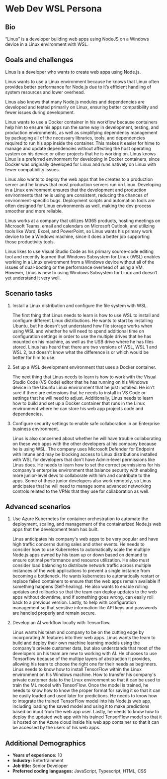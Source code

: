 # Web Dev WSL Persona

## Bio

“Linus” is a developer building web apps using NodeJS on a Windows device in a Linux environment with WSL.

## Goals and challenges

Linus is a developer who wants to create web apps using Node.js.

Linus wants to use a Linux environment because he knows that Linux often provides better performance for Node.js due to it’s efficient handling of system resources and lower overhead.

Linus also knows that many Node.js modules and dependencies are developed and tested primarily on Linux, ensuring better compatibility and fewer issues during development.

Linus wants to use a Docker container in his workflow because containers help him to ensure his apps run the same way in development, testing, and production environments, as well as simplifying dependency management by packaging all of the necessary libraries, tools, and dependencies required to run his app inside the container. This makes it easier for hime to manage and update dependencies without affecting the host operating system on his device or other projects that he is working on. Linus knows Linux is a preferred environment for developing in Docker containers, since Docker was originally developed for Linux and runs natively on Linux with fewer compatibility issues.

Linus also wants to deploy the web apps that he creates to a production server and he knows that most production servers run on Linux. Developing in a Linux environment ensures that the development and production environments that he is using are consistent, reducing the chances of environment-specific bugs. Deployment scripts and automation tools are often designed for Linux environments as well, making the dev process smoother and more reliable.

Linus works at a company that utilizes M365 products, hosting meetings on Microsoft Teams, email and calendars on Microsoft Outlook, and utilizing tools like Word, Excel, and PowerPoint, so Linus wants his primary work device to be a Windows machine, since it does a better job supporting those productivity tools.

Linus likes to use Visual Studio Code as his primary source-code editing tool and recently learned that Windows Subsystem for Linux (WSL) enables working in a Linux environment from a Windows device without all of the issues of dual-booting or the performance overhead of using a VM. However, Linus is new to using Windows Subsystem for Linux and doesn’t yet understand it very well.

## Scenario tasks

1. Install a Linux distribution and configure the file system with WSL.

    The first thing that Linus needs to learn is how to use WSL to install and configure different Linux distributions. He wants to start by installing Ubuntu, but he doesn't yet understand how file storage works when using WSL and whether he will need to spend additional time on configuration settings in order to use the multiple drives that he has mounted on his machine, as well as the USB drive where he has files stored. Linus has heard that there are two versions of WSL, WSL 1 and WSL 2, but doesn't know what the difference is or which would be better for him to use.

2. Set up a WSL development environment that uses a Docker container.

    The next thing that Linus needs to learn is how to work with the Visual Studio Code (VS Code) editor that he has running on his Windows device in the Ubuntu Linux environment that he just installed. He isn't sure if there are extensions that he needs to install in VS Code or settings that he will need to adjust. Additionally, Linus needs to learn how to build and set up a Docker container that runs in the Linux environment where he can store his web app projects code and dependencies.

3. Configure security settings to enable safe collaboration in an Enterprise business environment.

    Linus is also concerned about whether he will have trouble collaborating on these web apps with the other developers at his company because he is using WSL. The company uses Microsoft Defender for Endpoint with Intune and may be blocking access to Linux distributions installed with WSL for developers that don't have Admin-level permissions like Linus does. He needs to learn how to set the correct permissions for his company's enterprise environment that balance security with enabling more junior-level devs to collaborate with him and contribute to the apps. Some of these junior developers also work remotely, so Linus anticipates that he will need to manage some advanced networking controls related to the VPNs that they use for collaboration as well.

## Advanced scenarios

1. Use Azure Kubernetes for container orchestration to automate the deployment, scaling, and management of the containerized Node.js web apps that the development team has built.

    Linus anticipates his company's web apps to be very popular and have high traffic concerns during sales and other events. He needs to consider how to use Kubernetes to automatically scale the multiple Node.js apps owned by his team up or down based on demand to ensure optimal performance and resource utilization. He also must consider load balancing to distribute network traffic across multiple instances of the web applications to prevent a single instance from becoming a bottleneck. He wants kubernetes to automatically restart or replace failed containers to ensure that the web apps remain available if something happens (Self-healing). He also wants to enable rolling updates and rollbacks so that the team can deploy updates to the web apps without downtime, and if something goes wrong, can easily roll back to a previous version. Lastly, to help with configuration management so that senstive information like API keys and passwords are handled properly and remain secure.

2. Develop an AI workflow locally with Tensorflow.

    Linus wants his team and company to be on the cutting edge by incorporating AI features into their web apps. Linus wants the team to build and deploy their own machine learning models using the company's private customer data, but also understands that most of the developers on his team are new to working with AI. He chooses to use Tensorflow because of the multipe layers of abstraction it provides, allowing his team to choose the right one for their needs as beginners. Linus needs to know how to install TensorFlow within the Linux environment on his Windows machine. How to transfer his company's private customer data to the Linux environment so that it can be used to train the ML model with TensorFlow. Once the model is trained, he needs to know how to know the proper format for saving it so that it can be easily loaded and used later for predictions. He needs to know how to integrate the trained TensorFlow model into his Node.js web app, including loading the saved model and using it to make predictions based on input from the web app user. Lastly, he needs to know how to deploy the updated web app with his trained TensorFlow model so that it is hosted on the Azure cloud inside his web app container so that it can be accessed by the users of his web apps.

## Additional Demographics

- **Years of experience:** 10
- **Industry:** Entertrainment
- **Job title:** Senior Developer
- **Preferred coding languages:** JavaScript, Typescript, HTML, CSS
